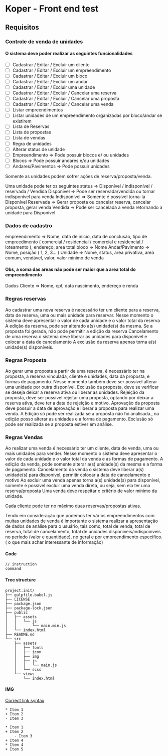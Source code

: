 
# Koper - Front end test

## Requisitos

### Controle de venda de unidades

#### O sistema deve poder realizar as seguintes funcionalidades

- [ ] Cadastrar / Editar / Excluir um cliente
- [ ] Cadastrar / Editar / Excluir um  empreendimento
- [ ] Cadastrar / Editar / Excluir um bloco
- [ ] Cadastrar / Editar / Excluir um andar
- [ ] Cadastrar / Editar / Excluir uma unidade
- [ ] Cadastrar / Editar / Excluir / Cancelar uma reserva
- [ ] Cadastrar / Editar / Excluir / Cancelar uma proposta
- [ ] Cadastrar / Editar / Excluir / Cancelar uma venda
- [ ] Listar empreendimentos
- [ ] Listar unidades de um empreendimento organizadas por bloco/andar se existirem
- [ ] Lista de Reservas
- [ ] Lista de propostas
- [ ] Lista de vendas
- [ ] Regra de unidades
- [ ] Alterar status de unidade
- [ ] Empreendimento => Pode possuir blocos e/ ou unidades
- [ ] Blocos => Pode possuir andares e/ou unidades
- [ ] Andares/Pavimentos => Pode possuir unidades

Somente as unidades podem sofrer ações de reserva/proposta/venda.

Uma unidade pode ter os seguintes status => Disponível / indisponível / reservada / Vendida
Disponível => Pode ser reservada/vendida ou tornar indisponível para venda
Indisponível =>  Somente é possível torna-la Disponível
Reservada => Gerar proposta ou cancelar reserva, cancelar proposta, gerar venda
Vendida => Pode ser cancelada a venda retornando a unidade para Disponível

### Dados de cadastro

empreendimento => Nome, data de inicio, data de conclusão,  tipo de empreedimento ( comercial / residencial / comercial e residencial / loteamento ), endereço, area total
bloco => Nome
Andar/Pavimento => Nome, posição ( 1, 2, 3... )
Unidade => Nome, status, area privativa, area comum, vendável, valor, valor mínimo de venda

#### Obs, a soma das areas não pode ser maior que a area total do empreendimento

Dados Cliente => Nome, cpf, data nascimento, endereço e renda

### Regras reservas

Ao cadastrar uma nova reserva é necessário ter um cliente para a reserva, data de reserva, uma ou mais unidade para reservar. Nesse momento o sistema deve apresentar o valor de cada unidade e o valor total da reserva
A edição da reserva, pode ser alterado a(s) unidade(s) da mesma.
Se a proposta foi gerada, não pode permitir a edição da reserva
Cancelamento de uma reserva o sistema deve liberar as unidades para disponível e colocar a data de cancelamento
A exclusão da reserva apenas torna a(s) unidade(s) disponíveis.

### Regras Proposta

Ao gerar uma proposta a partir de uma reserva, é necessário ter na proposta, a reserva vinculada, cliente e unidades, data da proposta, e formas de pagamento. Nesse momento também deve ser possível alterar uma unidade por outra disponível.
Exclusão da proposta, deve se verificar se deseja deixar a reserva ativa ou liberar as unidades.
Rejeição da proposta, deve ser possível rejeitar uma proposta, optando por deixar a reserva ativa, deve ter a data de rejeição e motivo.
Aprovação da proposta deve possuir a data de aprovação e liberar a proposta para realizar uma venda.
A Edição só pode ser realizada se a proposta não foi analisada., na edição posso alterar as unidades e a forma de pagamento.
Exclusão só pode ser realizada se a proposta estiver em análise.

### Regras Vendas

Ao realizar uma venda é necessário ter um cliente, data de venda, uma ou mais unidades para vender. Nesse momento o sistema deve apresentar o valor de cada unidade e o valor total da venda e as formas de pagamento.
A edição da venda, pode  somente alterar a(s) unidade(s) da mesma e a forma de pagamento.
Cancelamento da venda o sistema deve liberar a(s) unidade(s) para disponível, permitir colocar a data de cancelamento e motivo
Ao excluir uma venda apenas torna a(s) unidade(s) para disponível, somente é possível excluir uma venda direta, ou seja, sem ela ter uma reserva/proposta
Uma venda deve respeitar o critério de valor mínimo da unidade.

Cada cliente pode ter no máximo duas reservas/propostas ativas.

Tendo em consideração que podemos ter vários empreendimentos com muitas unidades de venda é importante o sistema realizar a apresentação de dados de análise para o usuário, tais como, total de venda, total de reserva, total de cancelamento, total de unidades disponíveis/indisponíveis  no período (valor e quantidade), no geral e por empreendimento específico.( o que mais achar interessante de informação)

#### Code

    // instruction
    command

#### Tree structure

    project.init/
    ├── gulpfile.babel.js
    ├── LICENSE
    ├── package.json
    ├── package-lock.json
    ├── public
    │   ├── assets
    │   │   └── js
    │   │       └── main.min.js
    │   └── index.html
    ├── README.md
    └── src
        ├── assets
        │   ├── fonts
        │   ├── icon
        │   ├── img
        │   ├── js
        │   │   └── main.js
        │   └── scss
        └── views
            └── index.html

#### IMG

[Correct link syntax](http://www.example.com/)

    * Item 1
    + Item 2
    - Item 3

    * Item 1
    + Item 2
        - Item 3
    + Item 4
    * Item 4
    + Item 5
